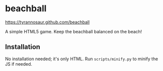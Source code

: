 # beachball

https://tyrannosaur.github.com/beachball

A simple HTML5 game. Keep the beachball balanced on the beach!

## Installation

No installation needed; it's only HTML. Run `scripts/minify.py` to minify the JS if needed.